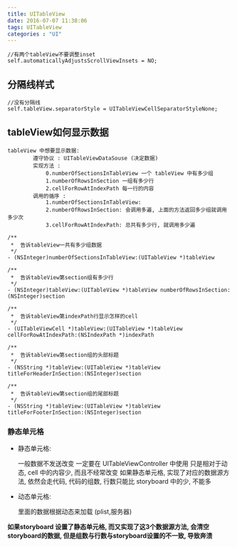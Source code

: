 ```yaml
---
title: UITableView
date: 2016-07-07 11:38:06
tags: UITableView
categories : "UI"
---
```


```objc
//有两个tableView不要调整inset
self.automaticallyAdjustsScrollViewInsets = NO;
```

## 分隔线样式
```objc
//没有分隔线
self.tableView.separatorStyle = UITableViewCellSeparatorStyleNone;
```

## tableView如何显示数据

```objc
tableView 中想要显示数据:
        遵守协议 : UITableViewDataSouse (决定数据)
        实现方法 :
            0.numberOfSectionsInTableView 一个 tableView 中有多少组
            1.numberOfRowsInSection 一组有多少行
            2.cellForRowAtIndexPath 每一行的内容
        调用的循序 :
            1.numberOfSectionsInTableView:
            2.numberOfRowsInSection: 会调用多遍, 上面的方法返回多少组就调用多少次
            3.cellForRowAtIndexPath: 总共有多少行, 就调用多少遍
```


```objc
/**
 *  告诉tableView一共有多少组数据
 */
- (NSInteger)numberOfSectionsInTableView:(UITableView *)tableView

/**
 *  告诉tableView第section组有多少行
 */
- (NSInteger)tableView:(UITableView *)tableView numberOfRowsInSection:(NSInteger)section

/**
 *  告诉tableView第indexPath行显示怎样的cell
 */
- (UITableViewCell *)tableView:(UITableView *)tableView cellForRowAtIndexPath:(NSIndexPath *)indexPath

/**
 *  告诉tableView第section组的头部标题
 */
- (NSString *)tableView:(UITableView *)tableView titleForHeaderInSection:(NSInteger)section

/**
 *  告诉tableView第section组的尾部标题
 */
- (NSString *)tableView:(UITableView *)tableView titleForFooterInSection:(NSInteger)section
```

### 静态单元格

* 静态单元格:

    一般数据不发送改变
    一定要在 UITableViewController 中使用
    只是相对于动态, cell 中的内容少, 而且不经常改变
    如果静态单元格, 实现了对应的数据源方法, 依然会走代码, 代码的组数, 行数只能比 storyboard 中的少, 不能多

* 动态单元格:

    里面的数据根据动态来加载 (plist,服务器)

**如果storyboard 设置了静态单元格, 而又实现了这3个数据源方法, 会清空storyboard的数据,
但是组数与行数与storyboard设置的不一致, 导致奔溃**

